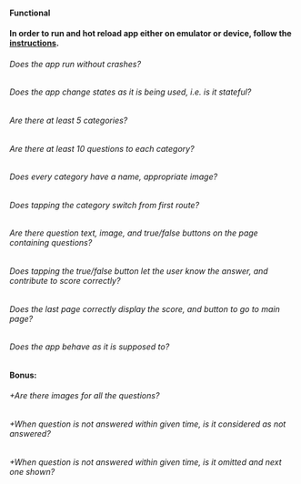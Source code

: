 #### Functional

#### In order to run and hot reload app either on emulator or device, follow the [instructions](https://docs.flutter.dev/get-started/test-drive?tab=androidstudio#run-the-app).


###### Does the app run without crashes?

###### Does the app change states as it is being used, i.e. is it stateful?

###### Are there at least 5 categories?

###### Are there at least 10 questions to each category?

###### Does every category have a name, appropriate image?

###### Does tapping the category switch from first route?

###### Are there question text, image, and true/false buttons on the page containing questions?

###### Does tapping the true/false button let the user know the answer, and contribute to score correctly?

###### Does the last page correctly display the score, and button to go to main page?

###### Does the app behave as it is supposed to?

#### Bonus:

###### +Are there images for all the questions?

###### +When question is not answered within given time, is it considered as not answered?

###### +When question is not answered within given time, is it omitted and next one shown?


